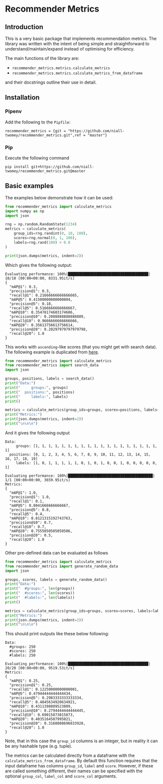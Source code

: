 # Recommender Metrics

## Introduction

This is a very basic package that implements recommendation metrics. The library was written with the intent of being 
simple and straightforward to understand/maintain/expand instead of optimising for efficiency.  

The main functions of the library are: 

 - `recommender_metrics.metrics.calculate_metrics` 
 - `recommender_metrics.metrics.calculate_metrics_from_dataframe` 

and their docstrings outline their use in detail. 

## Installation 

### Pipenv

Add the following to the `Pipfile`: 

```
recommender_metrics = {git = "https://github.com/niall-twomey/recommender_metrics.git",ref = "master"}
```

### Pip

Execute the following command 

```shell script
pip install git+https://github.com/niall-twomey/recommender_metrics.git@master
```



## Basic examples 

The examples below demonstrate how it can be used: 

```python
from recommender_metrics import calculate_metrics
import numpy as np
import json

rng = np.random.RandomState(1234)
metrics = calculate_metrics(
    group_ids=rng.randint(0, 10, 100),
    scores=rng.normal(0, 1, 100),
    labels=rng.rand(100) > 0.8
)

print(json.dumps(metrics, indent=2))
```

Which gives the following output: 

```
Evaluating performance: 100%|█████████████████████████████████████| 10/10 [00:00<00:00, 8331.95it/s]
{
  "mAP@1": 0.3,
  "precision@1": 0.3,
  "recall@1": 0.21666666666666665,
  "mAP@5": 0.41500000000000004,
  "precision@5": 0.18,
  "recall@5": 0.5166666666666667,
  "mAP@10": 0.35478174603174606,
  "precision@10": 0.2088888888888889,
  "recall@10": 0.9666666666666666,
  "mAP@20": 0.35613756613756614,
  "precision@20": 0.20297979797979798,
  "recall@20": 1.0
}
```

This works with `ascending`-like scores (that you might get with search data). The following example 
is duplicated from [here](https://ils.unc.edu/courses/2013_spring/inls509_001/lectures/10-EvaluationMetrics.pdf). 


```python
from recommender_metrics import calculate_metrics
from recommender_metrics import search_data
import json

groups, positions, labels = search_data()
print("Data:")
print("     groups:", groups)
print("  positions:", positions)
print("     labels:", labels)
print()

metrics = calculate_metrics(group_ids=groups, scores=positions, labels=labels, ascending=True)
print("Metrics:")
print(json.dumps(metrics, indent=2))
print("\n\n\n")
```

And it gives the following output

```
Data:
     groups: [1, 1, 1, 1, 1, 1, 1, 1, 1, 1, 1, 1, 1, 1, 1, 1, 1, 1, 1, 1]
  positions: [0, 1, 2, 3, 4, 5, 6, 7, 8, 9, 10, 11, 12, 13, 14, 15, 16, 17, 18, 19]
     labels: [1, 0, 1, 1, 1, 1, 1, 0, 1, 0, 1, 0, 0, 1, 0, 0, 0, 0, 0, 1]

Evaluating performance: 100%|███████████████████████████████████████| 1/1 [00:00<00:00, 3659.95it/s]
Metrics:
{
  "mAP@1": 1.0,
  "precision@1": 1.0,
  "recall@1": 0.1,
  "mAP@5": 0.8041666666666667,
  "precision@5": 0.8,
  "recall@5": 0.4,
  "mAP@10": 0.8121315192743763,
  "precision@10": 0.7,
  "recall@10": 0.7,
  "mAP@20": 0.7555050505050506,
  "precision@20": 0.5,
  "recall@20": 1.0
}
```

Other pre-defined data can be evaluated as follows 

```python
from recommender_metrics import calculate_metrics
from recommender_metrics import generate_random_data
import json

groups, scores, labels = generate_random_data()
print("Data:")
print("  #groups:", len(groups))
print("  #scores:", len(scores))
print("  #labels:", len(labels))
print()

metrics = calculate_metrics(group_ids=groups, scores=scores, labels=labels,)
print("Metrics:")
print(json.dumps(metrics, indent=2))
print("\n\n\n")
```

This should print outputs like these below following:

```
Data:
  #groups: 250
  #scores: 250
  #labels: 250

Evaluating performance: 100%|█████████████████████████████████████| 20/20 [00:00<00:00, 9519.53it/s]
Metrics:
{
  "mAP@1": 0.25,
  "precision@1": 0.25,
  "recall@1": 0.12250000000000001,
  "mAP@5": 0.47944444444444434,
  "precision@5": 0.2983333333333334,
  "recall@5": 0.4845634920634921,
  "mAP@10": 0.4311398809523809,
  "precision@10": 0.2794444444444445,
  "recall@10": 0.69015873015873,
  "mAP@20": 0.4035164507995021,
  "precision@20": 0.3168808696033928,
  "recall@20": 1.0
}
```

Note, that in this case the `group_id` columns is an integer, but in reality it can be any hashable type (e.g. tuple). 

The metrics can be calculated directly from a dataframe with the `calculate_metrics_from_dataframe`. By default this
function requires that the input dataframe has columns `group_id`, `label` and `score`. However, if these are called
something different, their names can be specified with the optional `group_col`, `label_col` and `score_col` arguments. 
